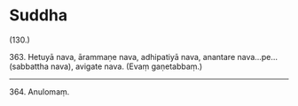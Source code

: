 

# Suddha







(130.)

363\. Hetuyā nava, ārammaṇe nava, adhipatiyā nava, anantare nava…pe…  (sabbattha nava), avigate nava. (Evaṃ gaṇetabbaṃ.)

---

364\. Anulomaṃ.





